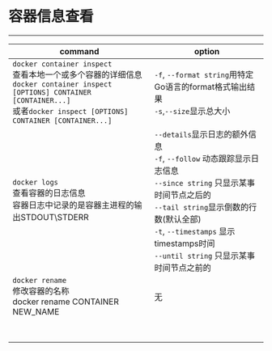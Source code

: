 # 容器信息查看
---
|command|option|
|-|-|
|`docker container inspect`<br>查看本地一个或多个容器的详细信息<br>`docker container inspect [OPTIONS] CONTAINER [CONTAINER...]`<br>或者`docker inspect [OPTIONS] CONTAINER [CONTAINER...]`|`-f`, `--format string`用特定Go语言的format格式输出结果<br>`-s`,`--size`显示总大小|
|`docker logs`<br>查看容器的日志信息<br>容器日志中记录的是容器主进程的输出STDOUT\STDERR|`--details`显示日志的额外信息<br>`-f`, `--follow` 动态跟踪显示日志信息<br>`--since string`	只显示某事时间节点之后的<br>`--tail string`显示倒数的行数(默认全部)<br>`-t`, `--timestamps` 显示timestamps时间<br>`--until string` 只显示某事时间节点之前的|
|`docker rename`<br>修改容器的名称<br>docker rename CONTAINER NEW_NAME|无|
|<br><br>|<br>|


